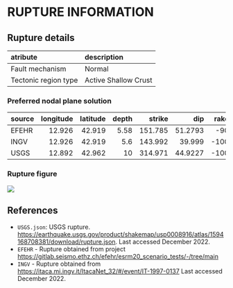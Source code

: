 # RUPTURE INFORMATION
    
## Rupture details

| atribute             | description          |
|:---------------------|:---------------------|
| Fault mechanism       | Normal               |
| Tectonic region type | Active Shallow Crust |

### Preferred nodal plane solution

| source   |   longitude |   latitude |   depth |   strike |     dip |   rake |   mag |
|:---------|------------:|-----------:|--------:|---------:|--------:|-------:|------:|
| EFEHR    |      12.926 |     42.919 |    5.58 |  151.785 | 51.2793 |    -90 |  5.86 |
| INGV     |      12.926 |     42.919 |    5.6  |  143.992 | 39.999  |   -100 |  5.86 |
| USGS     |      12.892 |     42.962 |   10    |  314.971 | 44.9227 |   -100 |  5.5  |

### Rupture figure

![](earthquake_ruptures.png)

## References

- `USGS.json`: USGS rupture. https://earthquake.usgs.gov/product/shakemap/usp0008916/atlas/1594168708381/download/rupture.json. Last accessed December 2022.
- `EFEHR` - Rupture obtained from project https://gitlab.seismo.ethz.ch/efehr/esrm20_scenario_tests/-/tree/main
- `INGV` - Rupture obtained from https://itaca.mi.ingv.it/ItacaNet_32/#/event/IT-1997-0137
Last accessed December 2022.